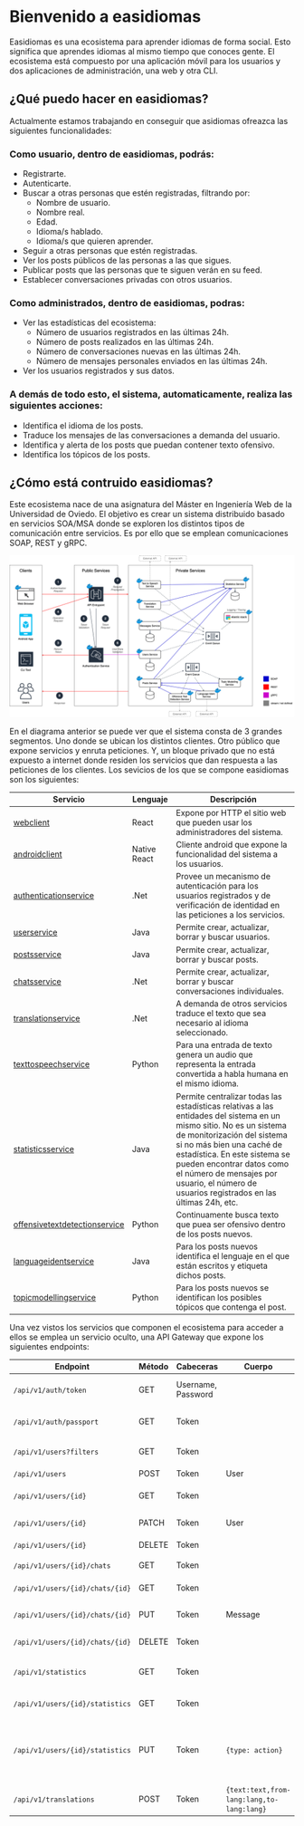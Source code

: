 # Bienvenido a easidiomas
Easidiomas es una ecosistema para aprender idiomas de forma social. Esto significa que aprendes idiomas al mismo tiempo que conoces gente. El ecosistema está compuesto por una aplicación móvil para los usuarios y dos aplicaciones de administración, una web y otra CLI.

## ¿Qué puedo hacer en easidiomas?
Actualmente estamos trabajando en conseguir que asidiomas ofreazca las siguientes funcionalidades:

### Como usuario, dentro de easidiomas, podrás:
- Registrarte.
- Autenticarte.
- Buscar a otras personas que estén registradas, filtrando por:
  * Nombre de usuario.
  * Nombre real.
  * Edad.
  * Idioma/s hablado.
  * Idioma/s que quieren aprender.
- Seguir a otras personas que estén registradas.
- Ver los posts públicos de las personas a las que sigues.
- Publicar posts que las personas que te siguen verán en su feed.
- Establecer conversaciones privadas con otros usuarios.

### Como administrados, dentro de easidiomas, podras:
- Ver las estadísticas del ecosistema:
  * Número de usuarios registrados en las últimas 24h.
  * Número de posts realizados en las últimas 24h.
  * Número de conversaciones nuevas en las últimas 24h.
  * Número de mensajes personales enviados en las últimas 24h.
- Ver los usuarios registrados y sus datos.

### A demás de todo esto, el sistema, automaticamente, realiza las siguientes acciones:
- Identifica el idioma de los posts.
- Traduce los mensajes de las conversaciones a demanda del usuario.
- Identifica y alerta de los posts que puedan contener texto ofensivo.
- Identifica los tópicos de los posts.

## ¿Cómo está contruido easidiomas?
Este ecosistema nace de una asignatura del Máster en Ingeniería Web de la Universidad de Oviedo. El objetivo es crear un sistema distribuido basado en servicios SOA/MSA donde se exploren los distintos tipos de comunicación entre servicios. Es por ello que se emplean comunicaciones SOAP, REST y gRPC.

![Diagrama de arquitectura general](docs/arc-page-6.png)

En el diagrama anterior se puede ver que el sistema consta de 3 grandes segmentos. Uno donde se ubican los distintos clientes. Otro público que expone servicios y enruta peticiones. Y, un bloque privado que no está expuesto a internet donde residen los servicios que dan respuesta a las peticiones de los clientes. Los sevicios de los que se compone easidiomas son los siguientes:

| Servicio                                              | Lenguaje      | Descripción                                                                                                                       |
| ---------------------------------------------------- | ------------- | --------------------------------------------------------------------------------------------------------------------------------- |
| [webclient](./src/webclient)                           | React            | Expone por HTTP el sitio web que pueden usar los administradores del sistema. |
| [androidclient](./src/androidclient)                     | Native React            | Cliente android que expone la funcionalidad del sistema a los usuarios.                                                           |
| [authenticationservice](./src/authenticationservice) | .Net            | Provee un mecanismo de autenticación para los usuarios registrados y de verificación de identidad en las peticiones a los servicios.                        |
| [userservice](./src/userservice)             | Java       | Permite crear, actualizar, borrar y buscar usuarios. |
| [postsservice](./src/postsservice)               | Java       | Permite crear, actualizar, borrar y buscar posts.                                     |
| [chatsservice](./src/messagesservice)             | .Net            | Permite crear, actualizar, borrar y buscar conversaciones individuales.                                 |
| [translationservice](./src/translationservice)                   | .Net        |A demanda de otros servicios traduce el texto que sea necesario al idioma seleccionado.                                                                                   |
| [texttospeechservice](./src/texttospeechservice)             | Python            | Para una entrada de texto genera un audio que representa la entrada convertida a habla humana en el mismo idioma.                            |
| [statisticsservice](./src/statisticsservice) | Java        | Permite centralizar todas las estadísticas relativas a las entidades del sistema en un mismo sitio. No es un sistema de monitorización del sistema si no más bien una caché de estadística. En este sistema se pueden encontrar datos como el número de mensajes por usuario, el número de usuarios registrados en las últimas 24h, etc.                                                                      |
| [offensivetextdetectionservice](./src/offensivetextdetectionservice)                         | Python          | Continuamente busca texto que puea ser ofensivo dentro de los posts nuevos.                                                                                   |
| [languageidentservice](./src/languageidentservice)                 | Java | Para los posts nuevos identifica el lenguaje en el que están escritos y etiqueta dichos posts.                                              |
| [topicmodellingservice](./src/topicmodellingservice)                 | Python | Para los posts nuevos se identifican los posibles tópicos que contenga el post.                                              |

Una vez vistos los servicios que componen el ecosistema para acceder a ellos se emplea un servicio oculto, una API Gateway que expone los siguientes endpoints:

| Endpoint | Método | Cabeceras | Cuerpo | Resultado|Descripción|
|----------|--------|-----------|--------|----------|-----------|
|`/api/v1/auth/token`|GET|Username, Password||200 + Token, 401|Valida las credenciales y genera un token de acceso.|
|`/api/v1/auth/passport`|GET|Token||200 + Passport, 401|Verifica el token de acceso y genera un pasaporte para la petición.|
|||||||
|`/api/v1/users?filters`|GET|Token||200 Users|Busca entre los usuarios aplicando los filtros.|
|`/api/v1/users`|POST|Token|User|201 + User, 409|Crea un nuevo usuario.|
|`/api/v1/users/{id}`|GET|Token||200 + User, 404|Devuelve un usuario concreto.|
|`/api/v1/users/{id}`|PATCH|Token|User|200 + User, 404-409|Modifica un usuario.|
|`/api/v1/users/{id}`|DELETE|Token||200, 404|Elimina un usuario.|
|||||||
|`/api/v1/users/{id}/chats`|GET|Token||200 Chats, 404|Devuelve todos los chats de un usuario.|
|`/api/v1/users/{id}/chats/{id}`|GET|Token||201 Chat, 404-409|Devuelve el chat entre dos usuarios|
|`/api/v1/users/{id}/chats/{id}`|PUT|Token|Message|200, 404|Añade un mensaje al chat entre dos usuarios. Si el chat no existe lo crea.|
|`/api/v1/users/{id}/chats/{id}`|DELETE|Token||200, 404|Elimina un chat entre dos usuarios.|
|||||||
|`/api/v1/statistics`|GET|Token||200 Statistics, 404|Devuelve todas las estadísticas del ecosistema.|
|`/api/v1/users/{id}/statistics`|GET|Token||200 Statistics, 404|Devuelve las estadísticas de un usuario.|
|`/api/v1/users/{id}/statistics`|PUT|Token|`{type: action}`|201, 409|Aplica la acción indicada sobre el tipo de estadística indicado. Los tipos son: `translations/chats/logins`. Y las acciones son: `add-one/remove-one`.|
|||||||
|`/api/v1/translations`|POST|Token|`{text:text,from-lang:lang,to-lang:lang}`|201 Translation, 404|Devuelve la traduciión para un texto dado.|